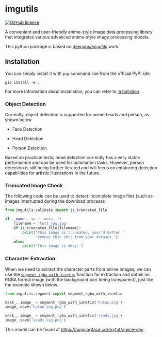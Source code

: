 # imgutils

[![GitHub license](https://img.shields.io/github/license/deepghs/imgutils)](https://github.com/deepghs/imgutils/blob/master/LICENSE)

A convenient and user-friendly anime-style image data processing library that integrates various advanced anime-style
image processing models.

This python package is based on [deepghs/imgutils](https://github.com/deepghs/imgutils) work.

## Installation

You can simply install it with `pip` command line from the official PyPI site.

```shell
pip install -e .
```

<!-- If your operating environment includes a available GPU, you can use the following installation command to achieve higher
performance:

```shell
pip install dghs-imgutils[gpu]
``` -->

For more information about installation, you can refer
to [Installation](https://deepghs.github.io/imgutils/main/tutorials/installation/index.html).

### Object Detection

Currently, object detection is supported for anime heads and person, as shown below

* Face Detection

<!-- ![face detection](https://github.com/deepghs/imgutils/blob/gh-pages/main/_images/face_detect_demo.plot.py.svg) -->

* Head Detection

<!-- ![head detection](https://github.com/deepghs/imgutils/blob/gh-pages/main/_images/head_detect_demo.plot.py.svg) -->

* Person Detection

<!-- ![person detection](https://github.com/deepghs/imgutils/blob/gh-pages/main/_images/person_detect_demo.plot.py.svg) -->

Based on practical tests, head detection currently has a very stable performance and can be used for automation tasks.
However, person detection is still being further iterated and will focus on enhancing detection capabilities for
artistic illustrations in the future.

### Truncated Image Check

The following code can be used to detect incomplete image files (such as images interrupted during the download
process):

```python
from imgutils.validate import is_truncated_file

if __name__ == '__main__':
    filename = 'test_jpg.jpg'
    if is_truncated_file(filename):
        print('This image is truncated, you\'d better '
              'remove this shit from your dataset.')
    else:
        print('This image is okay!')

```

### Character Extraction

When we need to extract the character parts from anime images, we can use
the [`segment-rgba-with-isnetis`](https://deepghs.github.io/imgutils/main/api_doc/segment/isnetis.html#segment-rgba-with-isnetis)
function for extraction and obtain an RGBA format image (with the background part being transparent), just like the
example shown below.

<!-- ![isnetis](https://deepghs.github.io/imgutils/main/_images/isnetis_trans.plot.py.svg) -->

```python
from imgutils.segment import segment_rgba_with_isnetis

mask_, image_ = segment_rgba_with_isnetis('hutao.png')
image_.save('hutao_seg.png')

mask_, image_ = segment_rgba_with_isnetis('skadi.jpg')
image_.save('skadi_seg.png')
```

This model can be found at https://huggingface.co/skytnt/anime-seg .
